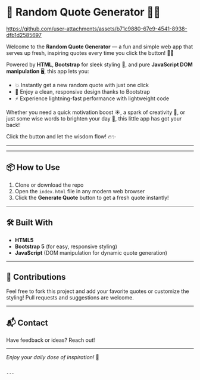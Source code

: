 # 🎉 Random Quote Generator 📝✨

https://github.com/user-attachments/assets/b71c9880-67e9-4541-8938-dfb1d2585697



Welcome to the **Random Quote Generator** — a fun and simple web app that serves up fresh, inspiring quotes every time you click the button! 🚀💬

Powered by **HTML**, **Bootstrap** for sleek styling 🎨, and pure **JavaScript DOM manipulation** 🖥️, this app lets you:

- 💥 Instantly get a new random quote with just one click  
- 🎯 Enjoy a clean, responsive design thanks to Bootstrap  
- ⚡ Experience lightning-fast performance with lightweight code  

Whether you need a quick motivation boost ☀️, a spark of creativity 🎇, or just some wise words to brighten your day 🌈, this little app has got your back!  

Click the button and let the wisdom flow! 🔥✨

---


---

## 📦 How to Use

1. Clone or download the repo  
2. Open the `index.html` file in any modern web browser  
3. Click the **Generate Quote** button to get a fresh quote instantly!  

---

## 🛠️ Built With

- **HTML5**  
- **Bootstrap 5** (for easy, responsive styling)  
- **JavaScript** (DOM manipulation for dynamic quote generation)  

---

## 🤝 Contributions

Feel free to fork this project and add your favorite quotes or customize the styling! Pull requests and suggestions are welcome.  

---

## 📬 Contact

Have feedback or ideas? Reach out!

---

*Enjoy your daily dose of inspiration!* 🌟
```

---


